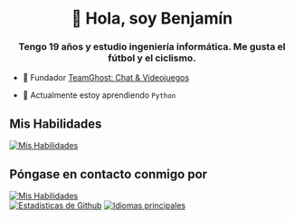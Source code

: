 <h1 align="center">👋 Hola, soy Benjamín</h1>
<h3 align="center">Tengo 19 años y estudio ingeniería informática. Me gusta el fútbol y el ciclismo.</h3>

- 👻 Fundador [TeamGhost: Chat & Videojuegos](https://discord.gg/3QtWPTu4f7)

- 🌱 Actualmente estoy aprendiendo `Python`

## Mis Habilidades

[![Mis Habilidades](https://skillicons.dev/icons?i=js)](#)

## Póngase en contacto conmigo por

[![Mis Habilidades](https://skillicons.dev/icons?i=gmail)](avalos.castillo.benjamin@gmail.com)
<br>
<a href="#">![Estadísticas de Github](https://github-readme-stats.vercel.app/api?username=benjzkk&theme=blueberry&count_private=true&hide_border=true&line_height=20)</a>
<a href="#">![Idiomas principales](https://github-readme-stats.vercel.app/api/top-langs/?username=benjzkk&layout=compact&theme=blueberry&count_private=true&hide_border=true)</a>
